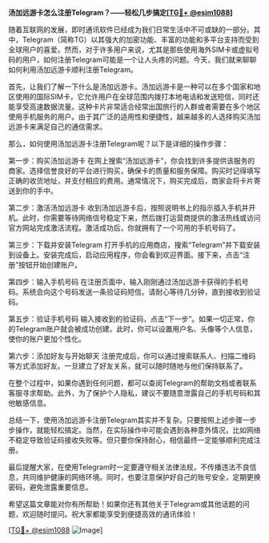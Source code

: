 **汤加远游卡怎么注册Telegram？——轻松几步搞定[[TG💪+ @esim1088](https://t.me/s/esim1088)]**

随着互联网的发展，即时通讯软件已经成为我们日常生活中不可或缺的一部分。其中，Telegram（简称TG）以其强大的加密功能、丰富的功能和多平台支持而受到全球用户的喜爱。然而，对于许多用户来说，尤其是那些使用海外SIM卡或虚拟号码的用户，如何注册Telegram可能是一个让人头疼的问题。今天，我们就来聊聊如何利用汤加远游卡顺利注册Telegram。

首先，让我们了解一下什么是汤加远游卡。汤加远游卡是一种可以在多个国家和地区使用的国际SIM卡，它允许用户在全球范围内拨打本地电话和发送短信，同时还能享受高速数据流量。这种卡片非常适合经常出国旅行的人群或者需要在多个地区使用手机服务的用户。由于其广泛的适用性和便捷性，越来越多的人选择购买汤加远游卡来满足自己的通信需求。

那么，如何使用汤加远游卡注册Telegram呢？以下是详细的操作步骤：

第一步：购买汤加远游卡
在网上搜索“汤加远游卡”，你会找到许多提供该服务的商家。选择信誉良好的平台进行购买，确保卡的质量和服务保障。购买时记得填写正确的收货地址，并支付相应的费用。通常情况下，购买完成后，商家会将卡片寄送到你的手中。

第二步：激活汤加远游卡
收到汤加远游卡后，按照说明书上的指示插入手机并开机。此时，你需要等待网络信号稳定下来，然后拨打运营商提供的激活热线或访问官方网站完成激活流程。激活成功后，你就拥有了一个可用的手机号码了。

第三步：下载并安装Telegram
打开手机的应用商店，搜索“Telegram”并下载安装到设备上。安装完成后，启动应用程序，你会看到欢迎界面。接下来，点击“注册”按钮开始创建账户。

第四步：输入手机号码
在注册页面中，输入刚刚通过汤加远游卡获得的手机号码。系统会向这个号码发送一条验证码短信。请耐心等待几分钟，直到接收到验证码。

第五步：验证手机号码
输入接收到的验证码，点击“下一步”。如果一切正常，你的Telegram账户就会被成功创建。此时，你可以设置用户名、头像等个人信息，使你的账户更加个性化。

第六步：添加好友与开始聊天
注册完成后，你可以通过搜索联系人、扫描二维码等方式添加好友。一旦建立了好友关系，就可以随时随地与他们保持联系了。

在整个过程中，如果你遇到任何问题，都可以查阅Telegram的帮助文档或者联系客服寻求帮助。此外，为了保护个人隐私，建议不要随意泄露自己的手机号码和其他敏感信息。

总结一下，使用汤加远游卡注册Telegram其实并不复杂。只要按照上述步骤一步步操作，就能轻松搞定。当然，在实际操作中可能会遇到各种意外情况，比如网络不稳定导致验证码接收失败等。但只要你保持耐心，相信最终一定能够顺利完成注册。

最后提醒大家，在使用Telegram时一定要遵守相关法律法规，不传播违法不良信息，共同维护健康的网络环境。同时，也要注意保护好自己的账号安全，定期更换密码，避免泄露重要信息。

希望这篇文章能对你有所帮助！如果你还有其他关于Telegram或其他话题的问题，欢迎随时提问。祝大家都能享受到便捷高效的通讯体验！

[[TG💪+ @esim1088](https://t.me/s/esim1088) ![Image](https://i.postimg.cc/4NQfJmqS/Snipaste-2025-05-13-00-14-12.png)]